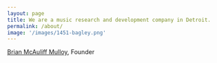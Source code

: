 ```yaml
---
layout: page
title: We are a music research and development company in Detroit.
permalink: /about/
image: '/images/1451-bagley.png'
---
```


[Brian McAuliff Mulloy](/about/brian), Founder
